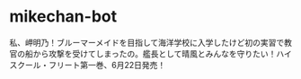 # mikechan-bot
私、岬明乃！ブルーマーメイドを目指して海洋学校に入学したけど初の実習で教官の船から攻撃を受けてしまったの。艦長として晴風とみんなを守りたい！ハイスクール・フリート第一巻、6月22日発売！
